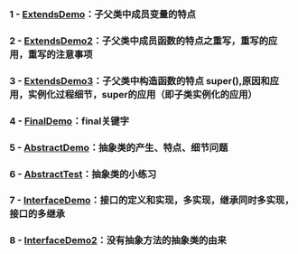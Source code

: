 ### 1 - [ExtendsDemo](https://github.com/anliux/JavaSE_code_BXD33/blob/master/day09/ExtendsDemo.java)：子父类中成员变量的特点
### 2 - [ExtendsDemo2](https://github.com/anliux/JavaSE_code_BXD33/blob/master/day09/ExtendsDemo2.java)：子父类中成员函数的特点之重写，重写的应用，重写的注意事项
### 3 - [ExtendsDemo3](https://github.com/anliux/JavaSE_code_BXD33/blob/master/day09/ExtendsDemo3.java)：子父类中构造函数的特点 super(),原因和应用，实例化过程细节，super的应用（即子类实例化的应用）
### 4 - [FinalDemo](https://github.com/anliux/JavaSE_code_BXD33/blob/master/day09/FinalDemo.java)：final关键字
### 5 - [AbstractDemo](https://github.com/anliux/JavaSE_code_BXD33/blob/master/day09/AbstractDemo.java)：抽象类的产生、特点、细节问题
### 6 - [AbstractTest](https://github.com/anliux/JavaSE_code_BXD33/blob/master/day09/AbstractTest.java)：抽象类的小练习
### 7 - [InterfaceDemo](https://github.com/anliux/JavaSE_code_BXD33/blob/master/day09/InterfaceDemo.java)：接口的定义和实现，多实现，继承同时多实现，接口的多继承
### 8 - [InterfaceDemo2](https://github.com/anliux/JavaSE_code_BXD33/blob/master/day09/InterfaceDemo2.java)：没有抽象方法的抽象类的由来
